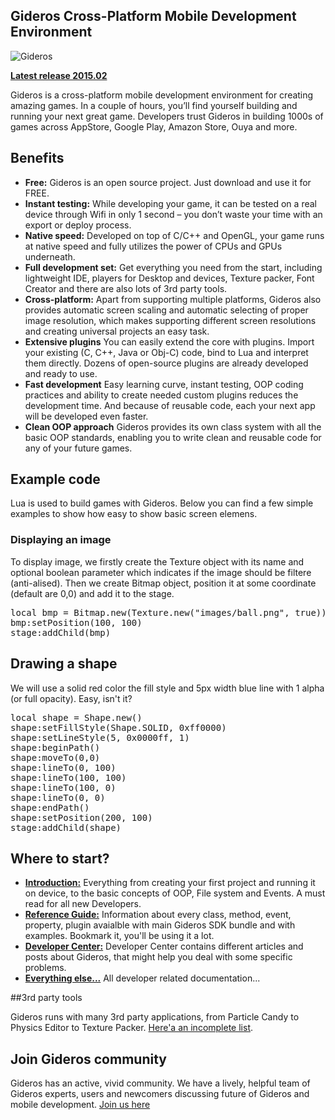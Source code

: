 ## Gideros Cross-Platform Mobile Development Environment

![Gideros](http://giderosmobile.com/cms.design/images/slider/apps.jpg)


**[Latest release 2015.02](https://github.com/gideros/gideros/releases)**

Gideros is a cross-platform mobile development environment for creating amazing games. In a couple of hours, you’ll find yourself building and running your next great game. Developers trust Gideros in building 1000s of games across AppStore, Google Play, Amazon Store, Ouya and more.

## Benefits

* **Free:** Gideros is an open source project. Just download and use it for FREE.
* **Instant testing:** While developing your game, it can be tested on a real device through Wifi in only 1 second – you don’t waste your time with an export or deploy process.
* **Native speed:** Developed on top of C/C++ and OpenGL, your game runs at native speed and fully utilizes the power of CPUs and GPUs underneath.
* **Full development set:** Get everything you need from the start, including lightweight IDE, players for Desktop and devices, Texture packer, Font Creator and there are also lots of 3rd party tools.
* **Cross-platform:** Apart from supporting multiple platforms, Gideros also provides automatic screen scaling and automatic selecting of proper image resolution, which makes supporting different screen resolutions and creating universal projects an easy task.
* **Extensive plugins** You can easily extend the core with plugins. Import your existing (C, C++, Java or Obj-C) code, bind to Lua and interpret them directly. Dozens of open-source plugins are already developed and ready to use.
* **Fast development** Easy learning curve, instant testing, OOP coding practices and ability to create needed custom plugins reduces the development time. And because of reusable code, each your next app will be developed even faster.
* **Clean OOP approach** Gideros provides its own class system with all the basic OOP standards, enabling you to write clean and reusable code for any of your future games.

## Example code

Lua is used to build games with Gideros. Below you can find a few simple examples to show how easy to show basic screen elemens.

### Displaying an image

To display image, we firstly create the Texture object with its name and optional boolean parameter which indicates if the image should be filtere (anti-alised). Then we create Bitmap object, position it at some coordinate (default are 0,0) and add it to the stage.

<pre>
local bmp = Bitmap.new(Texture.new("images/ball.png", true))
bmp:setPosition(100, 100)
stage:addChild(bmp)
</pre>

## Drawing a shape

We will use a solid red color the fill style and 5px width blue line with 1 alpha (or full opacity). Easy, isn't it?

<pre>
local shape = Shape.new()
shape:setFillStyle(Shape.SOLID, 0xff0000)
shape:setLineStyle(5, 0x0000ff, 1)
shape:beginPath()
shape:moveTo(0,0)
shape:lineTo(0, 100)
shape:lineTo(100, 100)
shape:lineTo(100, 0)
shape:lineTo(0, 0)
shape:endPath()
shape:setPosition(200, 100)
stage:addChild(shape)
</pre>

## Where to start? 

* [**Introduction:**](http://docs.giderosmobile.com/) Everything from creating your first project and running it on device, to the basic concepts of OOP, File system and Events. A must read for all new Developers. 
* [**Reference Guide:**](http://docs.giderosmobile.com/reference) Information about every class, method, event, property, plugin avaialble with main Gideros SDK bundle and with examples. Bookmark it, you'll be using it a lot.
* [**Developer Center:**](http://giderosmobile.com/DevCenter/index.php/Main_Page) Developer Center contains different articles and posts about Gideros, that might help you deal with some specific problems.
* [**Everything else...**](http://giderosmobile.com/guide) All developer related documentation... 

##3rd party tools 

Gideros runs with many 3rd party applications, from Particle Candy to Physics Editor to Texture Packer. [Here'a an incomplete list](http://giderosmobile.com/tools).

## Join Gideros community

Gideros has an active, vivid community. We have a lively, helpful team of Gideros experts, users and newcomers discussing future of Gideros and mobile development. [Join us here](http://giderosmobile.com/forum)











